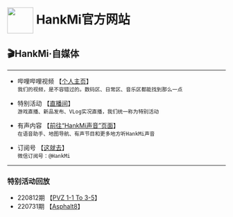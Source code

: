 # [<img src="favicon.ico" width="60" height="60" align="center" />](https://www.hankmi.com) HankMi官方网站

## 🎬HankMi·自媒体  

***

* 哔哩哔哩视频 【[个人主页](https://space.bilibili.com/400656980)】  
`我们的视频，是不容错过的。数码区、日常区、音乐区都能找到那么一点`  

* 特别活动 【[直播间](https://live.bilibili.com/25463078)】  
`游戏直播、新品发布、VLog实况直播，我们统一称为特别活动`  

* 有声内容 【[前往“HankMi声音”页面](support/voice.md)】  
`在语音助手、地图导航、有声节目和更多地方听HankMi声音`  

* 订阅号 【[这就去](support/wechat.md)】  
`微信订阅号：@HankMi`

***

### 特别活动回放  
* 220812期 【[PVZ 1-1 To 3-5](https://www.bilibili.com/video/BV1pd4y1K7YS/)】
* 220731期 【[Asphalt8](https://www.bilibili.com/video/BV19a411Z7DQ)】
